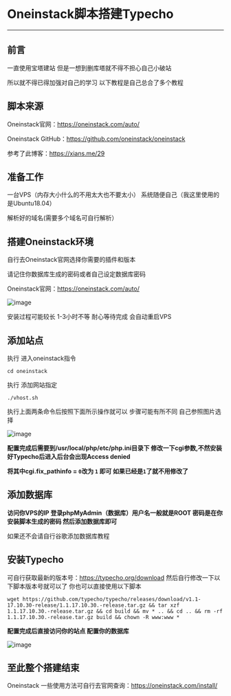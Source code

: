 # Oneinstack脚本搭建Typecho
-------------------------------------
前言
----------------
一直使用宝塔建站 但是一想到删库塔就不得不担心自己小破站

所以就不得已得加强对自己的学习  以下教程是自己总合了多个教程

脚本来源
----------------------
Oneinstack官网：https://oneinstack.com/auto/

Oneinstack GitHub：https://github.com/oneinstack/oneinstack

参考了此博客：https://xians.me/29

准备工作
-----------------
一台VPS（内存大小什么的不用太大也不要太小） 系统随便自己（我这里使用的是Ubuntu18.04）

解析好的域名(需要多个域名可自行解析）

搭建Oneinstack环境
-----------------------
自行去Oneinstack官网选择你需要的插件和版本

请记住你数据库生成的密码或者自己设定数据库密码

Oneinstack官网：https://oneinstack.com/auto/

![image](https://user-images.githubusercontent.com/94978556/156348011-bd10635d-adb5-4719-92b9-98b6d1d495dc.png)

安装过程可能较长 1-3小时不等  耐心等待完成 会自动重启VPS

添加站点
--------------
执行 进入oneinstack指令
```
cd oneinstack
```

执行 添加网站指定
```
./vhost.sh
```

执行上面两条命令后按照下面所示操作就可以 步骤可能有所不同 自己参照图片选择

![image](https://user-images.githubusercontent.com/94978556/156349422-4cd9e050-74ca-4230-9d5c-74fb877c94f6.png)

**配置完成后需要到/usr/local/php/etc/php.ini目录下 修改一下cgi参数,不然安装好Typecho后进入后台会出现Access denied**

**将其中cgi.fix_pathinfo = `0`改为 `1` 即可 如果已经是`1`了就不用修改了**

添加数据库
------------------------
**访问你VPS的IP 登录phpMyAdmin（数据库）用户名一般就是ROOT  密码是在你安装脚本生成的密码 然后添加数据库即可**

如果还不会请自行谷歌添加数据库教程

安装Typecho
------------------------------
可自行获取最新的版本号：https://typecho.org/download 然后自行修改一下以下脚本版本号就可以了 你也可以直接使用以下脚本
```
wget https://github.com/typecho/typecho/releases/download/v1.1-17.10.30-release/1.1.17.10.30.-release.tar.gz && tar xzf 1.1.17.10.30.-release.tar.gz && cd build && mv * .. && cd .. && rm -rf 1.1.17.10.30.-release.tar.gz build && chown -R www:www *
```
**配置完成后直接访问你的站点 配置你的数据库**

![image](https://user-images.githubusercontent.com/94978556/156352109-cca5656d-eea6-420d-852b-396a2bc2372d.png)

至此整个搭建结束
------------------------------------
Oneinstack 一些使用方法可自行去官网查询：https://oneinstack.com/install/
